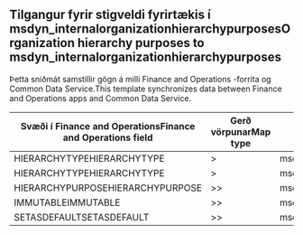 ## <a name="organization-hierarchy-purposes-to-msdyn_internalorganizationhierarchypurposes"></a><span data-ttu-id="244a4-101">Tilgangur fyrir stigveldi fyrirtækis í msdyn_internalorganizationhierarchypurposes</span><span class="sxs-lookup"><span data-stu-id="244a4-101">Organization hierarchy purposes to msdyn_internalorganizationhierarchypurposes</span></span>

<span data-ttu-id="244a4-102">Þetta sniðmát samstillir gögn á milli Finance and Operations -forrita og Common Data Service.</span><span class="sxs-lookup"><span data-stu-id="244a4-102">This template synchronizes data between Finance and Operations apps and Common Data Service.</span></span>

<span data-ttu-id="244a4-103">Svæði í Finance and Operations</span><span class="sxs-lookup"><span data-stu-id="244a4-103">Finance and Operations field</span></span> | <span data-ttu-id="244a4-104">Gerð vörpunar</span><span class="sxs-lookup"><span data-stu-id="244a4-104">Map type</span></span> | <span data-ttu-id="244a4-105">Annar Dynamics 365 reitur</span><span class="sxs-lookup"><span data-stu-id="244a4-105">Other Dynamics 365 field</span></span> | <span data-ttu-id="244a4-106">Sjálfgildi</span><span class="sxs-lookup"><span data-stu-id="244a4-106">Default value</span></span>
---|---|---|---
<span data-ttu-id="244a4-107">HIERARCHYTYPE</span><span class="sxs-lookup"><span data-stu-id="244a4-107">HIERARCHYTYPE</span></span> | > | <span data-ttu-id="244a4-108">msdyn_hierarchypurposetypename</span><span class="sxs-lookup"><span data-stu-id="244a4-108">msdyn_hierarchypurposetypename</span></span> | 
<span data-ttu-id="244a4-109">HIERARCHYTYPE</span><span class="sxs-lookup"><span data-stu-id="244a4-109">HIERARCHYTYPE</span></span> | > | <span data-ttu-id="244a4-110">msdyn_hierarchytype.msdyn_name</span><span class="sxs-lookup"><span data-stu-id="244a4-110">msdyn_hierarchytype.msdyn_name</span></span> | 
<span data-ttu-id="244a4-111">HIERARCHYPURPOSE</span><span class="sxs-lookup"><span data-stu-id="244a4-111">HIERARCHYPURPOSE</span></span> | >> | <span data-ttu-id="244a4-112">msdyn_hierarchypurpose</span><span class="sxs-lookup"><span data-stu-id="244a4-112">msdyn_hierarchypurpose</span></span> | 
<span data-ttu-id="244a4-113">IMMUTABLE</span><span class="sxs-lookup"><span data-stu-id="244a4-113">IMMUTABLE</span></span> | >> | <span data-ttu-id="244a4-114">msdyn_immutable</span><span class="sxs-lookup"><span data-stu-id="244a4-114">msdyn_immutable</span></span> | 
<span data-ttu-id="244a4-115">SETASDEFAULT</span><span class="sxs-lookup"><span data-stu-id="244a4-115">SETASDEFAULT</span></span> | >> | <span data-ttu-id="244a4-116">msdyn_setasdefault</span><span class="sxs-lookup"><span data-stu-id="244a4-116">msdyn_setasdefault</span></span> | 
